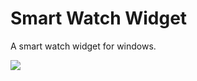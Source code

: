 # Smart Watch Widget

A smart watch widget for windows.

![](https://user-images.githubusercontent.com/946652/156550295-97c054aa-7a31-48a3-b2f0-3a31c0b8ee67.png)